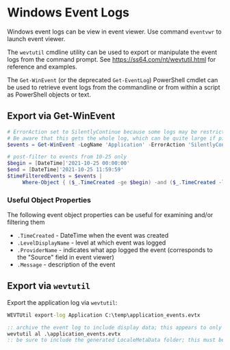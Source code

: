 # Windows Event Logs
Windows event logs can be view in event viewer. Use command `eventvwr` to launch event viewer.

The `wevtutil` cmdline utility can be used to export or manipulate the event logs from the command prompt. See https://ss64.com/nt/wevtutil.html for reference and examples.

The `Get-WinEvent` (or the deprecated `Get-EventLog`) PowerShell cmdlet can be used to retrieve event logs from the commandline or from within a script as PowerShell objects or text.

## Export via Get-WinEvent
``` PowerShell
# ErrorAction set to SilentlyContinue because some logs may be restricted due to privileges
# Be aware that this gets the whole log, which can be quite large if piped directly into an output file; filtering before via XPath query or after via Where-Object is preferred.
$events = Get-WinEvent -LogName 'Application' -ErrorAction 'SilentlyContinue'

# post-filter to events from 10-25 only
$begin = [DateTime]'2021-10-25 00:00:00'
$end = [DateTime]'2021-10-25 11:59:59'
$timeFilteredEvents = $events |
     Where-Object { ($_.TimeCreated -ge $begin) -and ($_.TimeCreated -le $end) }
```

### Useful Object Properties
The following event object properties can be useful for examining and/or filtering them
* `.TimeCreated` - DateTime when the event was created
* `.LevelDisplayName` - level at which event was logged
* `.ProviderName` - indicates what app logged the event (corresponds to the "Source" field in event viewer)
* `.Message` - description of the event



## Export via `wevtutil`
Export the application log via `wevtutil`:

``` cmd
WEVTUtil export-log Application C:\temp\application_events.evtx

:: archive the event log to include display data; this appears to only work from within the local folder
wevtutil al .\application_events.evtx
:: be sure to include the generated LocaleMetaData folder; this must be in parent folder to be found
```